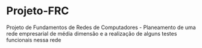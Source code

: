 # Projeto-FRC
Projeto de Fundamentos de Redes de Computadores - Planeamento de uma rede empresarial de média dimensão e a realização de alguns testes funcionais nessa rede
